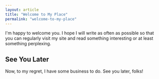 ```yaml
---
layout: article
title: "Welcome to My Place"
permalink: "welcome-to-my-place"
---
```


I'm happy to welcome you. I hope I will write as often as possible so that you can regularly visit my site and read something interesting or at least something perplexing.

## See You Later

Now, to my regret, I have some business to do. See you later, folks!
